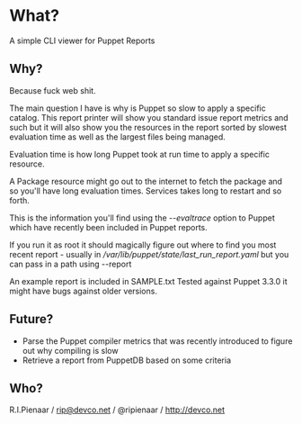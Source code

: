 What?
=====

A simple CLI viewer for Puppet Reports

Why?
----

Because fuck web shit.

The main question I have is why is Puppet so slow to apply a specific
catalog.  This report printer will show you standard issue report metrics
and such but it will also show you the resources in the report sorted
by slowest evaluation time as well as the largest files being managed.

Evaluation time is how long Puppet took at run time to apply a specific
resource.

A Package resource might go out to the internet to fetch the package and
so you'll have long evaluation times.  Services takes long to restart
and so forth.

This is the information you'll find using the _--evaltrace_ option to
Puppet which have recently been included in Puppet reports.

If you run it as root it should magically figure out where to find you
most recent report - usually in */var/lib/puppet/state/last_run_report.yaml*
but you can pass in a path using --report

An example report is included in SAMPLE.txt  Tested against Puppet 3.3.0
it might have bugs against older versions.

Future?
-------

 * Parse the Puppet compiler metrics that was recently introduced to figure
   out why compiling is slow
 * Retrieve a report from PuppetDB based on some criteria

Who?
----

R.I.Pienaar / rip@devco.net / @ripienaar / http://devco.net
